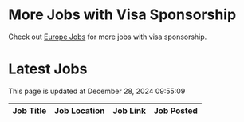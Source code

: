 # More Jobs with Visa Sponsorship

Check out [Europe Jobs](https://github.com/sureshparimi/europejobs#latest-jobs) for more jobs with visa sponsorship.

# Latest Jobs

This page is updated at December 28, 2024 09:55:09

| Job Title | Job Location | Job Link | Job Posted |
| --- | --- | --- | --- |
